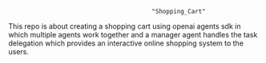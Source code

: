                                             "Shopping_Cart" 

This repo is about creating a shopping cart using openai agents sdk in which multiple agents work together and a manager agent handles the task delegation which provides an interactive online shopping system to the users.
